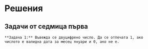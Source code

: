 # Решения

## Задачи от седмица първа
`**Задача 1:** Въвежда се двуцифрено число. Да се отпечата 1, ако числото е валидна дата за месец януари и 0, ако не е.`

